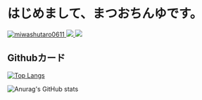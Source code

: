 # はじめまして、まつおちんゆです。
[ ![miwashutaro0611](https://komarev.com/ghpvc/?username=matsuochinyu)
](https://github.com/matsuochinyu/matsuochinyu/)
[![](https://img.shields.io/twitter/follow/matsuochinyu?label=Twitter&logo=twitter&style=flat)
](http://twitter.com/raito__0119)
[![](https://img.shields.io/github/followers/miwashutaro0611?label=follow&logo=github&style=flat)
](https://github.com/matsuochinyu)
## Githubカード

[![Top Langs](https://github-readme-stats.vercel.app/api/top-langs/?username=matsuochinyu&langs_count=8)](https://github.com/anuraghazra/github-readme-stats)

![Anurag's GitHub stats](https://github-readme-stats.vercel.app/api?username=matsuochinyu&show_icons=true&theme=merko)
